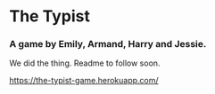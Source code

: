 # The Typist

### A game by Emily, Armand, Harry and Jessie.

We did the thing. Readme to follow soon.

https://the-typist-game.herokuapp.com/

